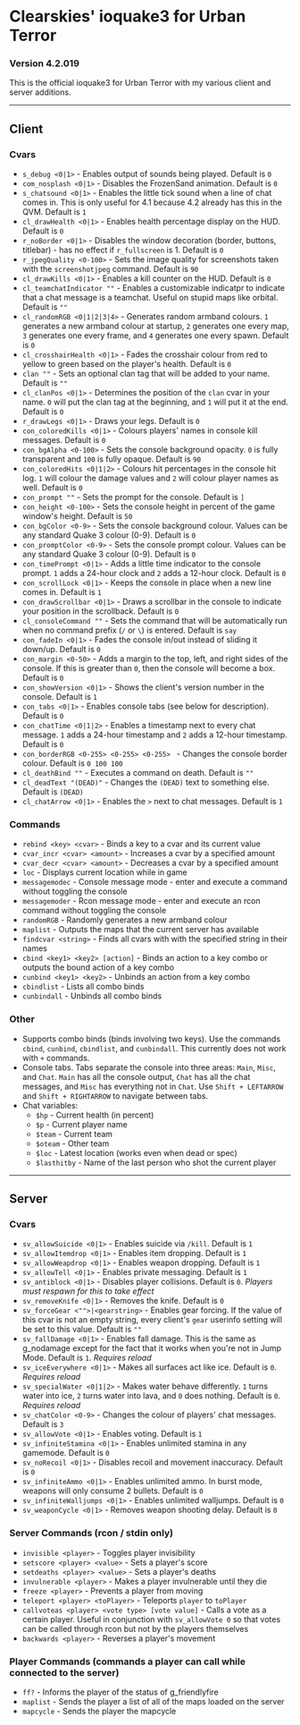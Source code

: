 Clearskies' ioquake3 for Urban Terror
=====================================
### Version 4.2.019 ###

This is the official ioquake3 for Urban Terror with my various client and server additions.

**********

Client
------

### Cvars ###
   + `s_debug <0|1>` - Enables output of sounds being played. Default is `0`
   + `com_nosplash <0|1>` - Disables the FrozenSand animation. Default is `0`
   + `s_chatsound <0|1>` - Enables the little tick sound when a line of chat comes in. This is only useful for 4.1 because 4.2 already has this in the QVM. Default is `1`
   + `cl_drawHealth <0|1>` - Enables health percentage display on the HUD. Default is `0`
   + `r_noBorder <0|1>` - Disables the window decoration (border, buttons, titlebar) - has no effect if `r_fullscreen` is 1. Default is `0`
   + `r_jpegQuality <0-100>` - Sets the image quality for screenshots taken with the `screenshotjpeg` command. Default is `90`
   + `cl_drawKills <0|1>` - Enables a kill counter on the HUD. Default is `0`
   + `cl_teamchatIndicator ""` - Enables a customizable indicatpr to indicate that a chat message is a teamchat. Useful on stupid maps like orbital. Default is `""`
   + `cl_randomRGB <0|1|2|3|4>` - Generates random armband colours. `1` generates a new armband colour at startup, `2` generates one every map, `3` generates one every frame, and `4` generates one every spawn. Default is `0`
   + `cl_crosshairHealth <0|1>` - Fades the crosshair colour from red to yellow to green based on the player's health. Default is `0`
   + `clan ""` - Sets an optional clan tag that will be added to your name. Default is `""`
   + `cl_clanPos <0|1>` - Determines the position of the `clan` cvar in your name. `0` will put the clan tag at the beginning, and `1` will put it at the end. Default is `0`
   + `r_drawLegs <0|1>` - Draws your legs. Default is `0`
   + `con_coloredKills <0|1>` - Colours players' names in console kill messages. Default is `0`
   + `con_bgAlpha <0-100>` - Sets the console background opacity. `0` is fully transparent and `100` is fully opaque. Default is `90`
   + `con_coloredHits <0|1|2>` - Colours hit percentages in the console hit log. `1` will colour the damage values and `2` will colour player names as well. Default is `0`
   + `con_prompt ""` - Sets the prompt for the console. Default is `]`
   + `con_height <0-100>` - Sets the console height in percent of the game window's height. Default is `50`
   + `con_bgColor <0-9>` - Sets the console background colour. Values can be any standard Quake 3 colour (0-9). Default is `0`
   + `con_promptColor <0-9>` - Sets the console prompt colour. Values can be any standard Quake 3 colour (0-9). Default is `0`
   + `con_timePrompt <0|1>` - Adds a little time indicator to the console prompt. `1` adds a 24-hour clock and `2` adds a 12-hour clock. Default is `0`
   + `con_scrollLock <0|1>` - Keeps the console in place when a new line comes in. Default is `1`
   + `con_drawScrollbar <0|1>` - Draws a scrollbar in the console to indicate your position in the scrollback. Default is `0`
   + `cl_consoleCommand ""` - Sets the command that will be automatically run when no command prefix (`/` or `\`) is entered. Default is `say`
   + `con_fadeIn <0|1>` - Fades the console in/out instead of sliding it down/up. Default is `0`
   + `con_margin <0-50>` - Adds a margin to the top, left, and right sides of the console. If this is greater than `0`, then the console will become a box. Default is `0`
   + `con_showVersion <0|1>` - Shows the client's version number in the console. Default is `1`
   + `con_tabs <0|1>` - Enables console tabs (see below for description). Default is `0`
   + `con_chatTime <0|1|2>` - Enables a timestamp next to every chat message. `1` adds a 24-hour timestamp and `2` adds a 12-hour timestamp. Default is `0`
   + `con_borderRGB <0-255> <0-255> <0-255> ` - Changes the console border colour. Default is `0 100 100`
   + `cl_deathBind ""` - Executes a command on death. Default is `""`
   + `cl_deadText "(DEAD)"` - Changes the `(DEAD)` text to something else. Default is `(DEAD)`
   + `cl_chatArrow <0|1>` - Enables the `>` next to chat messages. Default is `1`


### Commands ###
   + `rebind <key> <cvar>` - Binds a key to a cvar and its current value
   + `cvar_incr <cvar> <amount>` - Increases a cvar by a specified amount
   + `cvar_decr <cvar> <amount>` - Decreases a cvar by a specified amount
   + `loc` - Displays current location while in game
   + `messagemodec` - Console message mode - enter and execute a command without toggling the console
   + `messagemoder` - Rcon message mode - enter and execute an rcon command without toggling the console
   + `randomRGB` - Randomly generates a new armband colour
   + `maplist` - Outputs the maps that the current server has available
   + `findcvar <string>` - Finds all cvars with with the specified string in their names
   + `cbind <key1> <key2> [action]` - Binds an action to a key combo or outputs the bound action of a key combo
   + `cunbind <key1> <key2>` - Unbinds an action from a key combo
   + `cbindlist` - Lists all combo binds
   + `cunbindall` - Unbinds all combo binds

### Other ###
   + Supports combo binds (binds involving two keys). Use the commands `cbind`, `cunbind`, `cbindlist`, and `cunbindall`. This currently does not work with `+` commands.
   + Console tabs. Tabs separate the console into three areas: `Main`, `Misc`, and `Chat`. `Main` has all the console output, `Chat` has all the chat messages, and `Misc` has everything not in `Chat`. Use `Shift + LEFTARROW` and `Shift + RIGHTARROW` to navigate between tabs.
   + Chat variables:
      + `$hp` - Current health (in percent)
      + `$p` - Current player name
      + `$team` - Current team
      + `$oteam` - Other team
      + `$loc` - Latest location (works even when dead or spec)
      + `$lasthitby` - Name of the last person who shot the current player

**********

Server
------
### Cvars ###
   + `sv_allowSuicide <0|1>` - Enables suicide via `/kill`. Default is `1`
   + `sv_allowItemdrop <0|1>` - Enables item dropping. Default is `1`
   + `sv_allowWeapdrop <0|1>` - Enables weapon dropping. Default is `1`
   + `sv_allowTell <0|1>` - Enables private messaging. Default is `1`
   + `sv_antiblock <0|1>` - Disables player collisions. Default is `0`. *Players must respawn for this to take effect*
   + `sv_removeKnife <0|1>` - Removes the knife. Default is `0`
   + `sv_forceGear <"">|<gearstring>` - Enables gear forcing. If the value of this cvar is not an empty string, every client's `gear` userinfo setting will be set to this value. Default is `""`
   + `sv_fallDamage <0|1>` - Enables fall damage. This is the same as g_nodamage except for the fact that it works when you're not in Jump Mode. Default is `1`. *Requires reload*
   + `sv_iceEverywhere <0|1>` - Makes all surfaces act like ice. Default is `0`. *Requires reload*
   + `sv_specialWater <0|1|2>` - Makes water behave differently. `1` turns water into ice, `2` turns water into lava, and `0` does nothing. Default is `0`. *Requires reload*
   + `sv_chatColor <0-9>` - Changes the colour of players' chat messages. Default is `3`
   + `sv_allowVote <0|1>` - Enables voting. Default is `1`
   + `sv_infiniteStamina <0|1>` - Enables unlimited stamina in any gamemode. Default is `0`
   + `sv_noRecoil <0|1>` - Disables recoil and movement inaccuracy. Default is `0`
   + `sv_infiniteAmmo <0|1>` - Enables unlimited ammo. In burst mode, weapons will only consume 2 bullets. Default is `0`
   + `sv_infiniteWalljumps <0|1>` - Enables unlimited walljumps. Default is `0`
   + `sv_weaponCycle <0|1>` - Removes weapon shooting delay. Default is `0`

### Server Commands (rcon / stdin only) ###
   + `invisible <player>` - Toggles player invisibility
   + `setscore <player> <value>` - Sets a player's score
   + `setdeaths <player> <value>` - Sets a player's deaths
   + `invulnerable <player>` - Makes a player invulnerable until they die
   + `freeze <player>` - Prevents a player from moving
   + `teleport <player> <toPlayer>` - Teleports `player` to `toPlayer`
   + `callvoteas <player> <vote type> [vote value]` - Calls a vote as a certain player. Useful in conjunction with `sv_allowVote 0` so that votes can be called through rcon but not by the players themselves
   + `backwards <player>` - Reverses a player's movement

### Player Commands (commands a player can call while connected to the server) ###
   + `ff?` - Informs the player of the status of g_friendlyfire
   + `maplist` - Sends the player a list of all of the maps loaded on the server
   + `mapcycle` - Sends the player the mapcycle
